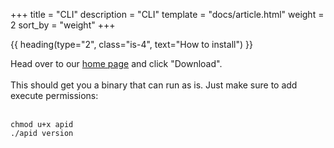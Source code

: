 +++
title = "CLI"
description = "CLI"
template = "docs/article.html"
weight = 2
sort_by = "weight"
+++

{{ heading(type="2", class="is-4", text="How to install") }}

Head over to our [home page](../../..) and click "Download".
<br><br>
This should get you a binary that can run as is. Just make sure to add execute permissions:
<br><br>
```shell script
chmod u+x apid
./apid version
```